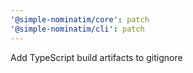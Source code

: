 ```yaml
---
'@simple-nominatim/core': patch
'@simple-nominatim/cli': patch
---
```


Add TypeScript build artifacts to gitignore
